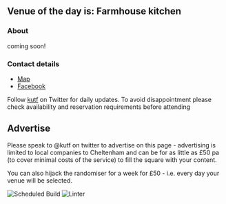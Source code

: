 <!-- lunch_item starts -->
## Venue of the day is: Farmhouse kitchen

### About

coming soon!

### Contact details

- [Map](https://www.google.com/maps/place/Farmhouse%20kitchen+Cheltenham/)
- [Facebook](https://en-gb.facebook.com/pages/category/Deli/Farmhouse-Deli-188715554487391/)

<!-- lunch_item ends -->


Follow [kutf](https://twitter.com/kutf) on Twitter for daily updates. To avoid disappointment please check availability and reservation requirements before attending

## Advertise

Please speak to @kutf on twitter to advertise on this page - advertising is limited to local companies to Cheltenham and can be for as little as £50 pa (to cover minimal costs of the service) to fill the square with your content.

You can also hijack the randomiser for a week for £50 - i.e. every day your venue will be selected.

![Scheduled Build](https://github.com/Cheltenham-Open-Data/lunches/workflows/Scheduled%20Build/badge.svg)
![Linter](https://github.com/Cheltenham-Open-Data/lunches//workflows/Linter/badge.svg)

